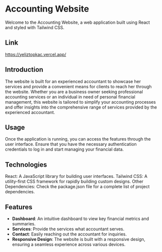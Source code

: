 # Accounting Website

Welcome to the Accounting Website, a web application built using React and styled with Tailwind CSS.

## Link

https://yeliztopkac.vercel.app/

## Introduction

The website is built for an experienced accountant to showcase her services and provide a convenient means for clients to reach her through the website. Whether you are a business owner seeking professional accounting services or an individual in need of personal financial management, this website is tailored to simplify your accounting processes and offer insights into the comprehensive range of services provided by the experienced accountant.

## Usage

Once the application is running, you can access the features through the user interface. Ensure that you have the necessary authentication credentials to log in and start managing your financial data.

## Technologies
React: A JavaScript library for building user interfaces.
Tailwind CSS: A utility-first CSS framework for rapidly building custom designs.
Other Dependencies: Check the package.json file for a complete list of project dependencies.


## Features

- **Dashboard**: An intuitive dashboard to view key financial metrics and summaries.
- **Services**: Provide the services what accountant serves.
- **Contact**: Easily reaching out the accountant for inquiries.
- **Responsive Design**: The website is built with a responsive design, ensuring a seamless experience across various devices.

